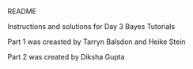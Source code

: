README

Instructions and solutions for Day 3 Bayes Tutorials

Part 1 was creasted by Tarryn Balsdon and Heike Stein

Part 2 was created by Diksha Gupta
